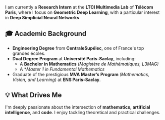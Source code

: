 I am currently a **Research Intern** at the **LTCI Multimedia Lab** of **Télécom Paris**, where I focus on **Geometric Deep Learning**, with a particular interest in **Deep Simplicial Neural Networks**

## 🎓 Academic Background

- **Engineering Degree** from **CentraleSupélec**, one of France's top grandes écoles.
- **Dual Degree Program** at **Université Paris-Saclay**, including:
  - A **Bachelor in Mathematics** *(Magistère de Mathématiques, L3MAG)*  
  - A **Master 1 in Fundamental Mathematics*
- Graduate of the prestigious **MVA Master’s Program** *(Mathematics, Vision, and Learning)* at **ENS Paris-Saclay**.

## 💡 What Drives Me

I'm deeply passionate about the intersection of **mathematics**, **artificial intelligence**, and **code**. I enjoy tackling theoretical and practical challenges.

